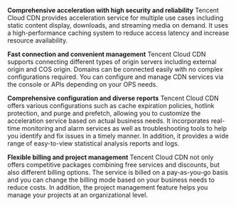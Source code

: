 **Comprehensive acceleration with high security and reliability**
Tencent Cloud CDN provides acceleration service for multiple use cases including static content display, downloads, and streaming media on demand. It uses a high-performance caching system to reduce access latency and increase resource availability.

**Fast connection and convenient management**
Tencent Cloud CDN supports connecting different types of origin servers including external origin and COS origin. Domains can be connected easily with no complex configurations required. You can configure and manage CDN services via the console or APIs depending on your OPS needs.

**Comprehensive configuration and diverse reports**
Tencent Cloud CDN offers various configurations such as cache expiration policies, hotlink protection, and purge and prefetch, allowing you to customize the acceleration service based on actual business needs. It incorporates real-time monitoring and alarm services as well as troubleshooting tools to help you identify and fix issues in a timely manner. In addition, it provides a wide range of easy-to-view statistical analysis reports and logs.

**Flexible billing and project management**
Tencent Cloud CDN not only offers competitive packages combining free services and discounts, but also different billing options. The service is billed on a pay-as-you-go basis and you can change the billing mode based on your business needs to reduce costs. In addition, the project management feature helps you manage your projects at an organizational level.

